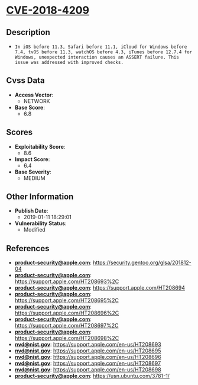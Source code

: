 
# [CVE-2018-4209](https://cve.mitre.org/cgi-bin/cvename.cgi?name=CVE-2018-4209)

## Description

- `In iOS before 11.3, Safari before 11.1, iCloud for Windows before 7.4, tvOS before 11.3, watchOS before 4.3, iTunes before 12.7.4 for Windows, unexpected interaction causes an ASSERT failure. This issue was addressed with improved checks.`

## Cvss Data

- **Access Vector**:
  - NETWORK
- **Base Score**:
  - 6.8

## Scores

- **Exploitability Score**:
  - 8.6
- **Impact Score**:
  - 6.4
- **Base Severity**:
  - MEDIUM

## Other Information

- **Publish Date**:
  - 2019-01-11 18:29:01
- **Vulnerability Status**:
  - Modified

## References

- **product-security@apple.com**: https://security.gentoo.org/glsa/201812-04
- **product-security@apple.com**: https://support.apple.com/HT208693%2C
- **product-security@apple.com**: https://support.apple.com/HT208694
- **product-security@apple.com**: https://support.apple.com/HT208695%2C
- **product-security@apple.com**: https://support.apple.com/HT208696%2C
- **product-security@apple.com**: https://support.apple.com/HT208697%2C
- **product-security@apple.com**: https://support.apple.com/HT208698%2C
- **nvd@nist.gov**: https://support.apple.com/en-us/HT208693
- **nvd@nist.gov**: https://support.apple.com/en-us/HT208695
- **nvd@nist.gov**: https://support.apple.com/en-us/HT208696
- **nvd@nist.gov**: https://support.apple.com/en-us/HT208697
- **nvd@nist.gov**: https://support.apple.com/en-us/HT208698
- **product-security@apple.com**: https://usn.ubuntu.com/3781-1/
